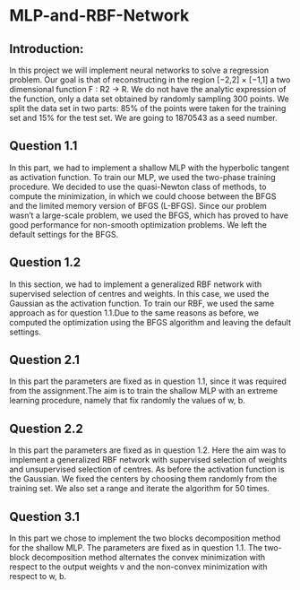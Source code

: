 # MLP-and-RBF-Network

## Introduction: 

In this project we will implement neural networks to solve a regression problem. Our goal is that of reconstructing in the region [−2,2] × [−1,1] a two dimensional function F : R2 → R. We do not have the analytic expression of the function, only a data set obtained by randomly sampling 300 points. We split the data set in two parts: 85% of the points were taken for the training set and 15% for the test set. We are going to 1870543 as a seed number.

## Question 1.1        

In this part, we had to implement a shallow MLP with the hyperbolic tangent as activation function.  To train our MLP, we used the two-phase training procedure. We decided to use the quasi-Newton class of methods, to compute the minimization, in which we could choose between the BFGS and the limited memory version of BFGS (L-BFGS). Since our problem wasn’t a large-scale problem, we used the BFGS, which has proved to have good performance for non-smooth optimization problems.  We left the default settings for the BFGS.

## Question 1.2 

In this section, we had to implement a generalized RBF network with supervised selection of centres and weights. In this case, we used the Gaussian as the activation function. To train our RBF, we used the same approach as for question 1.1.Due to the same reasons as before, we computed the optimization using the BFGS algorithm and leaving the default settings.

## Question 2.1 

In this part the parameters are fixed as in question 1.1, since it was required from the assignment.The aim is to train the shallow MLP with an extreme learning procedure, namely that fix randomly the values of w, b.

## Question 2.2 

In this part the parameters are fixed as in question 1.2.  Here the aim was to implement a generalized RBF network with supervised selection of weights and unsupervised selection of centres. As before the activation function is the Gaussian. We fixed the centers by choosing them randomly from the training set. We also set a range and iterate the algorithm for 50 times. 

## Question 3.1 

In this part we chose to implement the two blocks decomposition method for the shallow MLP.  The parameters are fixed as in question 1.1. The two-block decomposition method alternates the convex minimization with respect to the output weights v and the non-convex minimization with respect to w, b.

